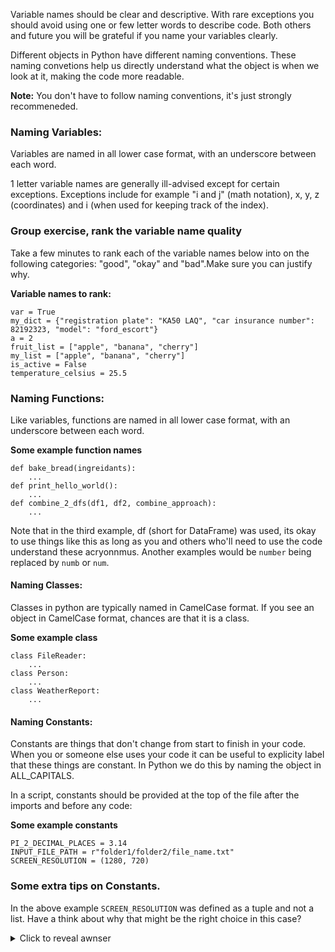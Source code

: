 Variable names should be clear and descriptive. With rare exceptions you should avoid using one or few letter words to describe code. Both others and future you will be grateful if you name your variables clearly.

Different objects in Python have different naming conventions. These naming convetions help us directly understand what the object is when we look at it, making the code more readable.

**Note:** You don't have to follow naming conventions, it's just strongly recommeneded.


### Naming Variables:
Variables are named in all lower case format, with an underscore between each word.

1 letter variable names are generally ill-advised except for certain exceptions. Exceptions include for example "i and j" (math notation), x, y, z (coordinates) and i (when used for keeping track of the index).


### Group exercise, rank the variable name quality
Take a few minutes to rank each of the variable names below into on the following categories: "good", "okay" and "bad".Make sure you can justify why.

**Variable names to rank:**
```
var = True
my_dict = {"registration plate": "KA50 LAQ", "car insurance number": 82192323, "model": "ford_escort"}
a = 2
fruit_list = ["apple", "banana", "cherry"]
my_list = ["apple", "banana", "cherry"]
is_active = False
temperature_celsius = 25.5
```


### Naming Functions:
Like variables, functions are named in all lower case format, with an underscore between each word.

**Some example function names**
```
def bake_bread(ingreidants):
    ...
def print_hello_world():
    ...
def combine_2_dfs(df1, df2, combine_approach):
    ...
```
Note that in the third example, df (short for DataFrame) was used, its okay to use things like this as long as you and others who'll need to use the code understand these acryonnmus. Another examples would be `number` being replaced by `numb` or `num`.

#### Naming Classes:
Classes in python are typically named in CamelCase format.
If you see an object in CamelCase format, chances are that it is a class.

**Some example class**
```
class FileReader:
    ...
class Person:
    ...
class WeatherReport:
    ...
```


#### Naming Constants:
Constants are things that don't change from start to finish in your code. When you or someone else uses your code it can be useful to explicity label that these things are constant. In Python we do this by naming the object in ALL_CAPITALS.

In a script, constants should be provided at the top of the file after the imports and before any code:

**Some example constants**
```
PI_2_DECIMAL_PLACES = 3.14
INPUT_FILE_PATH = r"folder1/folder2/file_name.txt"
SCREEN_RESOLUTION = (1280, 720)
```


### Some extra tips on Constants.

In the above example `SCREEN_RESOLUTION` was defined as a tuple and not a list. Have a think about why that might be the right choice in this case?

<details>
  <summary>Click to reveal awnser</summary>

  Tuples are immutable, meaning their elements cannot be changed or modified after creation. List are mutable on the other hand.
  Once you define a tuple, its elements remain constant. This immutability helps ensure they wont accidently be altered.

</details>

